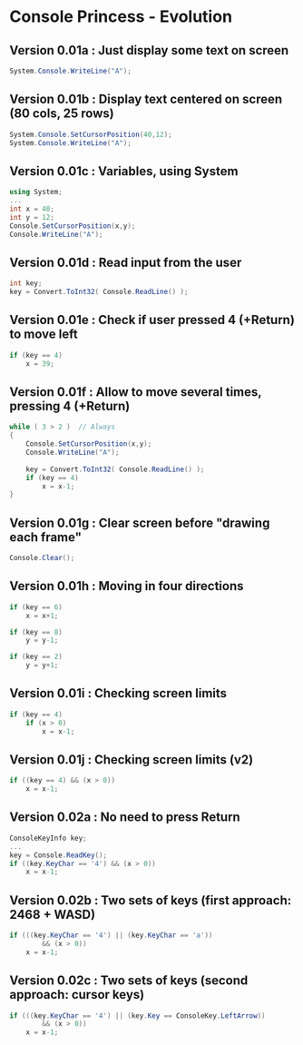 # Console Princess - Evolution

## Version 0.01a : Just display some text on screen

```csharp
System.Console.WriteLine("A");
```

## Version 0.01b : Display text centered on screen (80 cols, 25 rows)

```csharp
System.Console.SetCursorPosition(40,12);
System.Console.WriteLine("A");
```

## Version 0.01c : Variables, using System

```csharp
using System;
...
int x = 40;
int y = 12;
Console.SetCursorPosition(x,y);
Console.WriteLine("A");
```

## Version 0.01d : Read input from the user

```csharp
int key;
key = Convert.ToInt32( Console.ReadLine() );
```

## Version 0.01e : Check if user pressed 4 (+Return) to move left

```csharp
if (key == 4)
    x = 39;
```

## Version 0.01f : Allow to move several times, pressing 4 (+Return)

```csharp
while ( 3 > 2 )  // Always
{
    Console.SetCursorPosition(x,y);
    Console.WriteLine("A");
    
    key = Convert.ToInt32( Console.ReadLine() );
    if (key == 4)
        x = x-1;
}
```

## Version 0.01g : Clear screen before "drawing each frame"

```csharp
Console.Clear();
```


## Version 0.01h : Moving in four directions

```csharp
if (key == 6)
    x = x+1;

if (key == 8)
    y = y-1;

if (key == 2)
    y = y+1;
```


## Version 0.01i : Checking screen limits

```csharp
if (key == 4)
    if (x > 0)
        x = x-1;
```


## Version 0.01j : Checking screen limits (v2)

```csharp
if ((key == 4) && (x > 0))
    x = x-1;
```


## Version 0.02a : No need to press Return

```csharp
ConsoleKeyInfo key;
...
key = Console.ReadKey();
if ((key.KeyChar == '4') && (x > 0))
    x = x-1;
```

## Version 0.02b : Two sets of keys (first approach: 2468 + WASD)

```csharp
if (((key.KeyChar == '4') || (key.KeyChar == 'a'))
        && (x > 0))
    x = x-1;
```

## Version 0.02c : Two sets of keys (second approach: cursor keys)

```csharp
if (((key.KeyChar == '4') || (key.Key == ConsoleKey.LeftArrow))
        && (x > 0))
    x = x-1;
```
